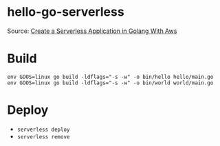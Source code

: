 # hello-go-serverless

Source: [Create a Serverless Application in Golang With Aws](https://schadokar.dev/posts/create-a-serverless-application-in-golang-with-aws)

# Build

```
env GOOS=linux go build -ldflags="-s -w" -o bin/hello hello/main.go 
env GOOS=linux go build -ldflags="-s -w" -o bin/world world/main.go
```

# Deploy

* `serverless deploy` 
* `serverless remove`
